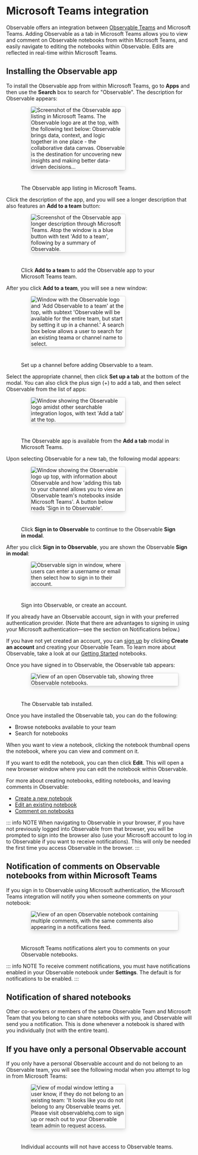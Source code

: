 # Microsoft Teams integration

Observable offers an integration between [Observable Teams](https://observablehq.com/@observablehq/getting-started-with-teams) and Microsoft Teams. Adding Observable as a tab in Microsoft Teams allows you to view and comment on Observable notebooks from within Microsoft Teams, and easily navigate to editing the notebooks within Observable. Edits are reflected in real-time within Microsoft Teams.

## Installing the Observable app

To install the Observable app from within Microsoft Teams, go to **Apps** and then use the **Search** box to search for "Observable". The description for Observable appears:

<figure>
  <img
    style="border-radius:2px;box-shadow:0 4px 12px rgba(0,0,0,0.15), 0 0 0 1px rgba(0, 0, 0, 0.1);margin-left:27px;margin-bottom:40px;max-width: 60%"
    src="/data/files/supported-integrations/microsoft-teams/ObsAppSearchResults.png" alt="Screenshot of the Observable app listing in Microsoft Teams. The Observable logo are at the top, with the following text below: Observable brings data, context, and logic together in one place - the collaborative data canvas. Observable is the destination for uncovering new insights and making better data-driven decisions..."
  />
  <figcaption>The Observable app listing in Microsoft Teams.</figcaption>
</figure>

Click the description of the app, and you will see a longer description that also features an **Add to a team** button:

<figure>
  <img
    style="border-radius:2px;box-shadow:0 4px 12px rgba(0,0,0,0.15), 0 0 0 1px rgba(0, 0, 0, 0.1);margin-left:27px;margin-bottom:40px;max-width: 60%"
    src="/data/files/supported-integrations/microsoft-teams/ObsApp_LongDescription.png" alt="Screenshot of the Observable app longer description through Microsoft Teams. Atop the window is a blue button with text 'Add to a team', following by a summary of Observable."
  />
  <figcaption>Click <b>Add to a team</b> to add the Observable app to your Microsoft Teams team.</figcaption>
</figure>

After you click **Add to a team**, you will see a new window: 

<figure>
  <img
    style="border-radius:2px;box-shadow:0 4px 12px rgba(0,0,0,0.15), 0 0 0 1px rgba(0, 0, 0, 0.1);margin-left:27px;margin-bottom:40px;max-width: 60%"
    src="/data/files/supported-integrations/microsoft-teams/AddObsToTeam.png" alt="Window with the Observable logo and 'Add Observable to a team' at the top, with subtext 'Observable will be available for the entire team, but start by setting it up in a channel.' A search box below allows a user to search for an existing teama or channel name to select."
  />
  <figcaption>Set up a channel before adding Observable to a team.</figcaption>
</figure>

Select the appropriate channel, then click **Set up a tab** at the bottom of the modal. You can also click the plus sign (+) to add a tab, and then select Observable from the list of apps:

<figure>
  <img
    style="border-radius:2px;box-shadow:0 4px 12px rgba(0,0,0,0.15), 0 0 0 1px rgba(0, 0, 0, 0.1);margin-left:27px;margin-bottom:40px;max-width: 60%"
    src="/data/files/supported-integrations/microsoft-teams/AddATab.png" alt="Window showing the Observable logo amidst other searchable integration logos, with text 'Add a tab' at the top."
  />
  <figcaption>The Observable app is available from the <b>Add a tab</b> modal in Microsoft Teams.</figcaption>
</figure>

Upon selecting Observable for a new tab, the following modal appears:

<figure>
  <img
    style="border-radius:2px;box-shadow:0 4px 12px rgba(0,0,0,0.15), 0 0 0 1px rgba(0, 0, 0, 0.1);margin-left:27px;margin-bottom:40px;max-width: 60%"
    src="/data/files/supported-integrations/microsoft-teams/SignInToObs.png" alt="Window showing the Observable logo up top, with information about Observable and how 'adding this tab to your channel allows you to view an Observable team's notebooks inside Microsoft Teams'. A button below reads 'Sign in to Observable'."
  />
  <figcaption>Click <b>Sign in to Observable</b> to continue to the Observable <b>Sign in modal</b>.</figcaption>
</figure>

After you click **Sign in to Observable**, you are shown the Observable **Sign in modal**:

<figure>
  <img
    style="border-radius:2px;box-shadow:0 4px 12px rgba(0,0,0,0.15), 0 0 0 1px rgba(0, 0, 0, 0.1);margin-left:27px;margin-bottom:40px;max-width: 60%"
    src="/data/files/supported-integrations/microsoft-teams/ObsSignIn.png" alt="Observable sign in window, where users can enter a username or email then select how to sign in to their account." />
  <figcaption>Sign into Observable, or create an account.</figcaption>
</figure>

If you already have an Observable account, sign in with your preferred authentication provider. (Note that there are advantages to signing in using your Microsoft authentication—see the section on Notifications below.)

If you have not yet created an account, you can [sign up](https://observablehq.com/@observablehq/signing-on) by clicking **Create an account** and creating your Observable Team. To learn more about Observable, take a look at our [Getting Started](https://observablehq.com/@observablehq/documentation#gettingStarted) notebooks.

Once you have signed in to Observable, the Observable tab appears:

<figure>
  <img
    style="border-radius:2px;box-shadow:0 4px 12px rgba(0,0,0,0.15), 0 0 0 1px rgba(0, 0, 0, 0.1);margin-left:27px;margin-bottom:40px;max-width: ${width}"
    src="/data/files/supported-integrations/microsoft-teams/ObservableTabInstalled.png" alt="View of an open Observable tab, showing three Observable notebooks." />
  <figcaption>The Observable tab installed.</figcaption>
</figure>

Once you have installed the Observable tab, you can do the following:
- Browse notebooks available to your team
- Search for notebooks

When you want to view a notebook, clicking the notebook thumbnail opens the notebook, where you can view and comment on it.

If you want to edit the notebook, you can then click **Edit**. This will open a new browser window where you can edit the notebook within Observable.

For more about creating notebooks, editing notebooks, and leaving comments in Observable:
- [Create a new notebook](https://observablehq.com/@observablehq/creating-a-new-notebook)
- [Edit an existing notebook](https://observablehq.com/@observablehq/a-taste-of-observable)
- [Comment on notebooks](https://observablehq.com/@observablehq/comments)

::: info NOTE
When navigating to Observable in your browser, if you have not previously logged into Observable from that browser, you will be prompted to sign into the browser also (use your Microsoft account to log in to Observable if you want to receive notifications). This will only be needed the first time you access Observable in the browser.
:::

## Notification of comments on Observable notebooks from within Microsoft Teams

If you sign in to Observable using Microsoft authentication, the Microsoft Teams integration will notify you when someone comments on your notebook:

<figure>
  <img
    style="border-radius:2px;box-shadow:0 4px 12px rgba(0,0,0,0.15), 0 0 0 1px rgba(0, 0, 0, 0.1);margin-left:27px;margin-bottom:40px;max-width: ${width}"
    src="/data/files/supported-integrations/microsoft-teams/MSTeamsCommentNotification_v2.png" alt="View of an open Observable notebook containing multiple comments, with the same comments also appearing in a notifications feed." />
  <figcaption>Microsoft Teams notifications alert you to comments on your Observable notebooks.</figcaption>
</figure>

::: info NOTE
To receive comment notifications, you must have notifications enabled in your Observable notebook under <b>Settings</b>. The default is for notifications to be enabled.
:::

## Notification of shared notebooks

Other co-workers or members of the same Observable Team and Microsoft Team that you belong to can share notebooks with you, and Observable will send you a notification. This is done whenever a notebook is shared with you individually (not with the entire team).

## If you have only a personal Observable account

If you only have a personal Observable account and do not belong to an Observable team, you will see the following modal when you attempt to log in from Microsoft Teams:

<figure>
  <img
    style="border-radius:2px;box-shadow:0 4px 12px rgba(0,0,0,0.15), 0 0 0 1px rgba(0, 0, 0, 0.1);margin-left:27px;margin-bottom:40px;max-width: 60%"
    src="/data/files/supported-integrations/microsoft-teams/NoTeamsYet.png" alt="View of modal window letting a user know, if they do not belong to an existing team: 'It looks like you do not belong to any Observable teams yet. Please visit observablehq.com to sign up or reach out to your Observable team admin to request access." />
  <figcaption>Individual accounts will not have access to Observable teams.</figcaption>
</figure>